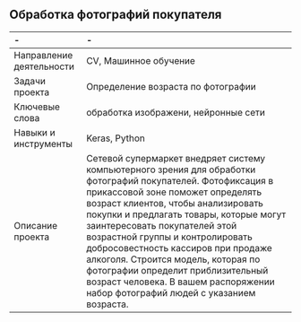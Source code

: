## Обработка фотографий покупателя
| - | - |
| :-------------------- | :-------------------- |
| Направление деятельности | CV, Машинное обучение |
| Задачи проекта | Определение возраста по фотографии |
| Ключевые слова | обработка изображени, нейронные сети |
| Навыки и инструменты | Keras, Python |
| Описание проекта | Сетевой супермаркет внедряет систему компьютерного зрения для обработки фотографий покупателей. Фотофиксация в прикассовой зоне поможет определять возраст клиентов, чтобы анализировать покупки и предлагать товары, которые могут заинтересовать покупателей этой возрастной группы и контролировать добросовестность кассиров при продаже алкоголя. Строится модель, которая по фотографии определит приблизительный возраст человека. В вашем распоряжении набор фотографий людей с указанием возраста. |
